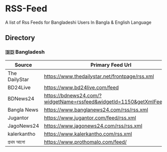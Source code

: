# RSS-Feed
A list of Rss Feeds for Bangladeshi Users
In Bangla & English Language

## Directory

### 🇧🇩 Bangladesh
Source | Primary Feed Url | All Feeds 
-------|------------------|---------- 
The DailyStar | https://www.thedailystar.net/frontpage/rss.xml | https://www.thedailystar.net/rss 
BD24Live | https://www.bd24live.com/feed |  
BDNews24 | https://bdnews24.com/?widgetName=rssfeed&widgetId=1150&getXmlFeed=true |  
Bangla News | https://www.banglanews24.com/rss/rss.xml |  
Jugantor | https://www.jugantor.com/feed/rss.xml |  
JagoNews24 | https://www.jagonews24.com/rss/rss.xml |  
kalerkantho | https://www.kalerkantho.com/rss.xml |  
প্রথম আলো | https://www.prothomalo.com/feed/ | 
